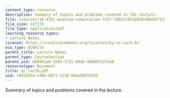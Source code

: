 ```yaml
---
content_type: resource
description: Summary of topics and problems covered in the lecture.
file: /courses/18-435j-quantum-computation-fall-2003/c95a265dc90e89f2323d84be985fd322_qc_lec19.pdf
file_size: 127175
file_type: application/pdf
learning_resource_types:
- Lecture Notes
license: https://creativecommons.org/licenses/by-nc-sa/4.0/
ocw_type: OCWFile
parent_title: Lecture Notes
parent_type: CourseSection
parent_uid: bb8941a8-2595-1725-8dd2-40d06532f3a0
resourcetype: Document
title: qc_lec19.pdf
uid: c95a265d-c90e-89f2-323d-84be985fd322
---
```

Summary of topics and problems covered in the lecture.